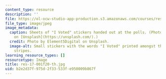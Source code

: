```yaml
---
content_type: resource
description: ''
file: https://ol-ocw-studio-app-production.s3.amazonaws.com/courses/res-17-001-mit-election-data-science-lab-fall-2020/b2e2d37f975d2f33533fe950009b867f_res-17-001f20-th.jpg
file_type: image/jpeg
image_metadata:
  caption: Sheets of "I Voted" stickers handed out at the polls. (Photo by [Element5Digital](https://unsplash.com/photos/ls8Kc0P9hAA)
    on [Unsplash](https://unsplash.com/).)
  credit: Photo by Element5Digital on Unsplash.
  image-alt: Small stickers with the words "I Voted" printed amongst the stars and
    stripes.
learning_resource_types: []
resourcetype: Image
title: res-17-001f20-th.jpg
uid: b2e2d37f-975d-2f33-533f-e950009b867f
---
```

